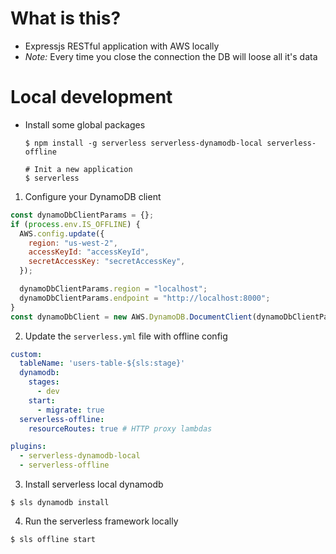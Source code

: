 # What is this?
- Expressjs RESTful application with AWS locally
- *Note:* Every time you close the connection the DB will loose all it's data

# Local development
- Install some global packages
  ```shell
  $ npm install -g serverless serverless-dynamodb-local serverless-offline

  # Init a new application
  $ serverless
  ```

1. Configure your DynamoDB client
  ```js
  const dynamoDbClientParams = {};
  if (process.env.IS_OFFLINE) {
    AWS.config.update({
      region: "us-west-2",
      accessKeyId: "accessKeyId",
      secretAccessKey: "secretAccessKey",
    });

    dynamoDbClientParams.region = "localhost";
    dynamoDbClientParams.endpoint = "http://localhost:8000";
  }
  const dynamoDbClient = new AWS.DynamoDB.DocumentClient(dynamoDbClientParams);
  ```

2. Update the `serverless.yml` file with offline config
```yml
custom:
  tableName: 'users-table-${sls:stage}'
  dynamodb:
    stages:
      - dev
    start:
      - migrate: true
  serverless-offline:
    resourceRoutes: true # HTTP proxy lambdas

plugins:
  - serverless-dynamodb-local
  - serverless-offline
```

3. Install serverless local dynamodb
  ```shell
  $ sls dynamodb install
  ```

4. Run the serverless framework locally
  ```shell
  $ sls offline start
  ```









